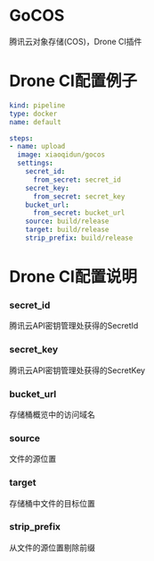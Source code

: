 # GoCOS
腾讯云对象存储(COS)，Drone CI插件

# Drone CI配置例子
```yml
kind: pipeline
type: docker
name: default

steps:
- name: upload
  image: xiaoqidun/gocos
  settings:
    secret_id:
      from_secret: secret_id
    secret_key:
      from_secret: secret_key
    bucket_url:
      from_secret: bucket_url
    source: build/release
    target: build/release
    strip_prefix: build/release
```

# Drone CI配置说明
### secret_id
腾讯云API密钥管理处获得的SecretId

### secret_key
腾讯云API密钥管理处获得的SecretKey

### bucket_url
存储桶概览中的访问域名

### source
文件的源位置

### target
存储桶中文件的目标位置

### strip_prefix
从文件的源位置剔除前缀